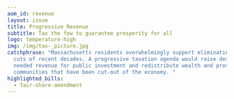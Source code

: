 ```yaml
---
aom_id: revenue
layout: issue
title: Progressive Revenue
subtitle: Tax the few to guarantee prosperity for all
logo: temperature-high
img: /img/tax-_picture.jpg
catchphrase: "Massachusetts residents overwhelmingly support eliminating the tax
  cuts of recent decades. A progressive taxation agenda would raise desperately
  needed revenue for public investment and redistribute wealth and prosperity to
  communities that have been cut-out of the economy. "
highlighted_bills:
  - fair-share-amendment
---
```

